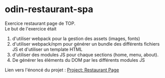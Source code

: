 # odin-restaurant-spa

Exercice restaurant page de TOP.  
Le but de l'exercice était   

1. d'utiliser webpack pour la gestion des assets (images, fonts)  
2. d'utiliser webpack/npm pour générer un bundle des différents fichiers JS et d'utiliser un template HTML
3. d'utiliser des modules JS pour chaque sections (home, menu, about).  
4. De générer les éléments du DOM par les différents modules JS

Lien vers l'énoncé du projet : [Project: Restaurant Page](https://www.theodinproject.com/lessons/node-path-javascript-restaurant-page)